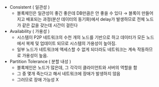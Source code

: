 - Consistent ( 일관성 )
	- 블록체인은 일관성이 좋긴 좋은데 DB만큼은 안 좋을 수 있다 → 블록이 만들어지고 배포되는 과정(분산 데이터의 동기화)에서 delay가 발생하므로 전체 노드가 같은 값을 갖는데 시간이 걸린다
- Availability ( 가용성 )
	- 시스템이 P2P 네트워크의 수천 개의 노드를 기반으로 하고 데이터가 모든 노드에서 복제 및 업데이트 되므로 시스템의 가용성이 높아짐.
	- 일부 노드가 네트워크에 액세스할 수 없게 되더라도 네트워크는 계속 작동하므로 가용성이 높음.
- Partition Tolerance ( 분할 내성 )
	- 블록체인은 노드가 많은데, 그 각각이 클라이언트와 서버의 역할을 함
	- 그 중 몇개 죽는다고 해서 네트워크에 장애가 발생하지 않음
	- 그러므로 장애 가능성 X